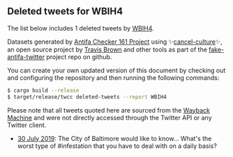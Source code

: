 ## Deleted tweets for WBIH4

The list below includes 1 deleted tweets by
[WBIH4](https://twitter.com/WBIH4).



Datasets generated by [Antifa Checker 161 Project](https://twitter.com/antifacheck161) using ✨[cancel-culture](https://github.com/travisbrown/cancel-culture)✨, an open source project by 
[Travis Brown](https://twitter.com/travisbrown) and other tools as part of the 
[fake-antifa-twitter](https://github.com/antifacheck161/fake-antifa-twitter) project repo on github.

You can create your own updated version of this document by checking out and configuring the
repository and then running the following commands:

```bash
$ cargo build --release
$ target/release/twcc deleted-tweets --report WBIH4
```

Please note that all tweets quoted here are sourced from the
[Wayback Machine](https://web.archive.org) and were not directly accessed through the Twitter API or
any Twitter client.

* [30 July 2019](https://web.archive.org/web/20190730230417/https://twitter.com/WBIH4/status/1156339761973325824): The City of Baltimore would like to know... What's the worst type of #infestation that you have to deal with on a daily basis? <!--1156339761973325824-->

